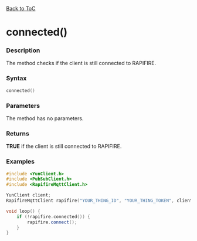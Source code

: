 [Back to ToC](library.md)

# connected()

### Description

The method checks if the client is still connected to RAPIFIRE.

### Syntax

```c++
connected()
```

### Parameters

The method has no parameters.

### Returns

__TRUE__ if the client is still connected to RAPIFIRE.

### Examples

```c++
#include <YunClient.h>
#include <PubSubClient.h>
#include <RapifireMqttClient.h>

YunClient client;
RapifireMqttClient rapifire("YOUR_THING_ID", "YOUR_THING_TOKEN", client);

void loop() {
	if (!rapifire.connected()) {
		rapifire.connect();
	}
}
```